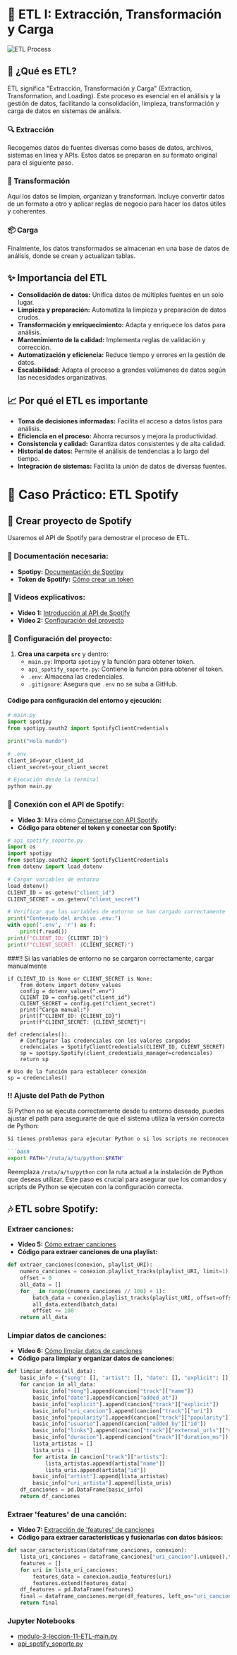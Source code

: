 # 🌟 ETL I: Extracción, Transformación y Carga

![ETL Process](https://github.com/MabelMaff/Apuntes_Adalab/blob/main/M%C3%B3dulo%2003/11.ETL_I/Imagenes/ETL_I.webp)

## 🧐 ¿Qué es ETL?
ETL significa "Extracción, Transformación y Carga" (Extraction, Transformation, and Loading). Este proceso es esencial en el análisis y la gestión de datos, facilitando la consolidación, limpieza, transformación y carga de datos en sistemas de análisis.

### 🔍 Extracción
Recogemos datos de fuentes diversas como bases de datos, archivos, sistemas en línea y APIs. Estos datos se preparan en su formato original para el siguiente paso.

### 🔧 Transformación
Aquí los datos se limpian, organizan y transforman. Incluye convertir datos de un formato a otro y aplicar reglas de negocio para hacer los datos útiles y coherentes.

### 📦 Carga
Finalmente, los datos transformados se almacenan en una base de datos de análisis, donde se crean y actualizan tablas.

## ✨ Importancia del ETL
- **Consolidación de datos:** Unifica datos de múltiples fuentes en un solo lugar.
- **Limpieza y preparación:** Automatiza la limpieza y preparación de datos crudos.
- **Transformación y enriquecimiento:** Adapta y enriquece los datos para análisis.
- **Mantenimiento de la calidad:** Implementa reglas de validación y corrección.
- **Automatización y eficiencia:** Reduce tiempo y errores en la gestión de datos.
- **Escalabilidad:** Adapta el proceso a grandes volúmenes de datos según las necesidades organizativas.

## 📈 Por qué el ETL es importante
- **Toma de decisiones informadas:** Facilita el acceso a datos listos para análisis.
- **Eficiencia en el proceso:** Ahorra recursos y mejora la productividad.
- **Consistencia y calidad:** Garantiza datos consistentes y de alta calidad.
- **Historial de datos:** Permite el análisis de tendencias a lo largo del tiempo.
- **Integración de sistemas:** Facilita la unión de datos de diversas fuentes.

# 🎵 Caso Práctico: ETL Spotify

## 🚀 Crear proyecto de Spotify
Usaremos el API de Spotify para demostrar el proceso de ETL.

### 📘 Documentación necesaria:
- **Spotipy:** [Documentación de Spotipy](https://spotipy.readthedocs.io/en/2.22.1/)
- **Token de Spotify:** [Cómo crear un token](https://developer.spotify.com/)

### 🎥 Videos explicativos:
- **Video 1:** [Introducción al API de Spotify](https://www.youtube.com/watch?v=rf8y-Heq8Wo)
- **Video 2:** [Configuración del proyecto](https://www.youtube.com/watch?v=BOerjavSMh4)

### 🔧 Configuración del proyecto:
1. **Crea una carpeta `src`** y dentro:
   - `main.py`: Importa `spotipy` y la función para obtener token.
   - `api_spotify_soporte.py`: Contiene la función para obtener el token.
   - `.env`: Almacena las credenciales.
   - `.gitignore`: Asegura que `.env` no se suba a GitHub.

#### Código para configuración del entorno y ejecución:
```python
# main.py
import spotipy
from spotipy.oauth2 import SpotifyClientCredentials

print("Hola mundo")

# .env
client_id=your_client_id
client_secret=your_client_secret

# Ejecución desde la terminal
python main.py
```

### 🔗 Conexión con el API de Spotify:
- **Video 3:** Mira cómo [Conectarse con API Spotify](https://www.youtube.com/watch?v=7vftn1yxYRQ).
- **Código para obtener el token y conectar con Spotify:**
```python
# api_spotify_soporte.py
import os
import spotipy
from spotipy.oauth2 import SpotifyClientCredentials
from dotenv import load_dotenv

# Cargar variables de entorno
load_dotenv()
CLIENT_ID = os.getenv("client_id")
CLIENT_SECRET = os.getenv("client_secret")

# Verificar que las variables de entorno se han cargado correctamente
print("Contenido del archivo .env:")
with open('.env', 'r') as f:
    print(f.read())
print(f"CLIENT_ID: {CLIENT_ID}")
print(f"CLIENT_SECRET: {CLIENT_SECRET}")

```

###‼ Si las variables de entorno no se cargaron correctamente, cargar manualmente
```
if CLIENT_ID is None or CLIENT_SECRET is None:
    from dotenv import dotenv_values
    config = dotenv_values(".env")
    CLIENT_ID = config.get("client_id")
    CLIENT_SECRET = config.get("client_secret")
    print("Carga manual:")
    print(f"CLIENT_ID: {CLIENT_ID}")
    print(f"CLIENT_SECRET: {CLIENT_SECRET}")

def credenciales():
    # Configurar las credenciales con los valores cargados
    credenciales = SpotifyClientCredentials(CLIENT_ID, CLIENT_SECRET)
    sp = spotipy.Spotify(client_credentials_manager=credenciales)
    return sp

# Uso de la función para establecer conexión
sp = credenciales()
```
### ‼ Ajuste del Path de Python

Si Python no se ejecuta correctamente desde tu entorno deseado, puedes ajustar el path para asegurarte de que el sistema utiliza la versión correcta de Python:

```markdown
Si tienes problemas para ejecutar Python o si los scripts no reconocen tu instalación de Python, asegúrate de ajustar el path del sistema para incluir el directorio donde Python está instalado. Esto es especialmente útil si tienes múltiples versiones de Python instaladas o si tu sistema operativo no está configurado para usar la versión deseada por defecto:

```bash
export PATH="/ruta/a/tu/python:$PATH"
```

Reemplaza `/ruta/a/tu/python` con la ruta actual a la instalación de Python que deseas utilizar. Este paso es crucial para asegurar que los comandos y scripts de Python se ejecuten con la configuración correcta.

## 🎶 ETL sobre Spotify:
### **Extraer canciones:**
- **Video 5:** [Cómo extraer canciones](https://www.youtube.com/watch?v=KjFtm3Jrr_A)
- **Código para extraer canciones de una playlist:**
```python
def extraer_canciones(conexion, playlist_URI):
    numero_canciones = conexion.playlist_tracks(playlist_URI, limit=1)["total"]
    offset = 0
    all_data = []
    for _ in range((numero_canciones // 100) + 1):
        batch_data = conexion.playlist_tracks(playlist_URI, offset=offset)["items"]
        all_data.extend(batch_data)
        offset += 100
    return all_data
```

### **Limpiar datos de canciones:**
- **Video 6:** [Cómo limpiar datos de canciones](https://www.youtube.com/watch?v=DKBi5AuzhYk)
- **Código para limpiar y organizar datos de canciones:**
```python
def limpiar_datos(all_data):
    basic_info = {"song": [], "artist": [], "date": [], "explicit": [], "uri_cancion": [], "popularity": [], "usuario": [], "links": [], 'uri_artista': [], "duracion": []}
    for cancion in all_data:
        basic_info["song"].append(cancion["track"]["name"])
        basic_info["date"].append(cancion["added_at"])
        basic_info["explicit"].append(cancion["track"]["explicit"])
        basic_info["uri_cancion"].append(cancion["track"]["uri"])
        basic_info["popularity"].append(cancion["track"]["popularity"])
        basic_info["usuario"].append(cancion["added_by"]["id"])
        basic_info["links"].append(cancion["track"]["external_urls"]["spotify"])
        basic_info["duracion"].append(cancion["track"]["duration_ms"])
        lista_artistas = []
        lista_uris = []
        for artista in cancion["track"]["artists"]:
            lista_artistas.append(artista["name"])
            lista_uris.append(artista["id"])
        basic_info["artist"].append(lista_artistas)
        basic_info["uri_artista"].append(lista_uris)
    df_canciones = pd.DataFrame(basic_info)
    return df_canciones
```

### **Extraer 'features' de una canción:**
- **Video 7:** [Extracción de 'features' de canciones](https://www.youtube.com/watch?v=OoxQ4bH-Oyw)
- **Código para extraer características y fusionarlas con datos básicos:**
```python
def sacar_caracteristicas(dataframe_canciones, conexion):
    lista_uri_canciones = dataframe_canciones["uri_cancion"].unique().tolist()
    features = []
    for uri in lista_uri_canciones:
        features_data = conexion.audio_features(uri)
        features.extend(features_data)
    df_features = pd.DataFrame(features)
    final = dataframe_canciones.merge(df_features, left_on="uri_cancion", right_on="uri", how="inner")
    return final
```

### **Jupyter Notebooks**
- [modulo-3-leccion-11-ETL-main.py](https://github.com/MabelMaff/Apuntes_Adalab/blob/main/M%C3%B3dulo%2003/11.ETL_I/Jupyters/modulo-3-leccion-11-ETL-main.py)
- [api_spotify_soporte.py](https://github.com/MabelMaff/Apuntes_Adalab/blob/main/M%C3%B3dulo%2003/11.ETL_I/Jupyters/api_spotify_soporte.py)
